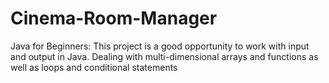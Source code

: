 # Cinema-Room-Manager
Java for Beginners: This project is a good opportunity to work with input and output in Java. Dealing with multi-dimensional arrays and functions as well as loops and conditional statements

